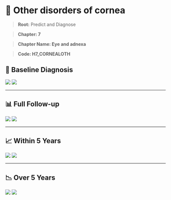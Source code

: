 # 🧬 Other disorders of cornea
    
> **Root:** Predict and Diagnose

> **Chapter: 7**

> **Chapter Name: Eye and adnexa**

> **Code: H7_CORNEALOTH**

## 🧪 Baseline Diagnosis

<img src="/Predict/Figures/Baseline/IMP/H7_CORNEALOTH.png" />

<CsvTableIMP src="/Predict_Data/Baseline/IMP/IMP_H7_CORNEALOTH.csv" label="🔍 View full results" />

<img src="/Predict/Figures/Baseline/ROC/H7_CORNEALOTH.png" />

<CsvTableROC src="/Predict_Data/Baseline/EVA/H7_CORNEALOTH.csv" label="🔍 View full results" />

---

## 📊 Full Follow-up

<img src="/Predict/Figures/ALL/IMP/H7_CORNEALOTH.png" />

<CsvTableIMP src="/Predict_Data/ALL/IMP/IMP_H7_CORNEALOTH.csv" label="🔍 View full results" />

<img src="/Predict/Figures/ALL/ROC/H7_CORNEALOTH.png" />

<CsvTableROC src="/Predict_Data/ALL/EVA/H7_CORNEALOTH.csv" label="🔍 View full results" />

---

## 📈 Within 5 Years

<img src="/Predict/Figures/FYears/IMP/H7_CORNEALOTH.png" />

<CsvTableIMP src="/Predict_Data/FYears/IMP/IMP_H7_CORNEALOTH.csv" label="🔍 View full results" />

<img src="/Predict/Figures/FYears/ROC/H7_CORNEALOTH.png" />

<CsvTableROC src="/Predict_Data/FYears/EVA/H7_CORNEALOTH.csv" label="🔍 View full results" />

---

## 📉 Over 5 Years

<img src="/Predict/Figures/OverFYears/IMP/H7_CORNEALOTH.png" />

<CsvTableIMP src="/Predict_Data/OverFYears/IMP/IMP_H7_CORNEALOTH.csv" label="🔍 View full results" />

<img src="/Predict/Figures/OverFYears/ROC/H7_CORNEALOTH.png" />

<CsvTableROC src="/Predict_Data/OverFYears/EVA/H7_CORNEALOTH.csv" label="🔍 View full results" />
